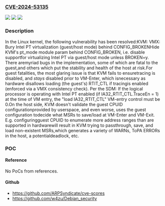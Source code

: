 ### [CVE-2024-53135](https://cve.mitre.org/cgi-bin/cvename.cgi?name=CVE-2024-53135)
![](https://img.shields.io/static/v1?label=Product&message=Linux&color=blue)
![](https://img.shields.io/static/v1?label=Version&message=f99e3daf94ff%3C%20c3742319d021%20&color=brighgreen)
![](https://img.shields.io/static/v1?label=Vulnerability&message=n%2Fa&color=brighgreen)

### Description

In the Linux kernel, the following vulnerability has been resolved:KVM: VMX: Bury Intel PT virtualization (guest/host mode) behind CONFIG_BROKENHide KVM's pt_mode module param behind CONFIG_BROKEN, i.e. disable supportfor virtualizing Intel PT via guest/host mode unless BROKEN=y.  There aremyriad bugs in the implementation, some of which are fatal to the guest,and others which put the stability and health of the host at risk.For guest fatalities, the most glaring issue is that KVM fails to ensuretracing is disabled, and *stays* disabled prior to VM-Enter, which isnecessary as hardware disallows loading (the guest's) RTIT_CTL if tracingis enabled (enforced via a VMX consistency check).  Per the SDM:  If the logical processor is operating with Intel PT enabled (if  IA32_RTIT_CTL.TraceEn = 1) at the time of VM entry, the "load  IA32_RTIT_CTL" VM-entry control must be 0.On the host side, KVM doesn't validate the guest CPUID configurationprovided by userspace, and even worse, uses the guest configuration todecide what MSRs to save/load at VM-Enter and VM-Exit.  E.g. configuringguest CPUID to enumerate more address ranges than are supported in hardwarewill result in KVM trying to passthrough, save, and load non-existent MSRs,which generates a variety of WARNs, ToPA ERRORs in the host, a potentialdeadlock, etc.

### POC

#### Reference
No PoCs from references.

#### Github
- https://github.com/ARPSyndicate/cve-scores
- https://github.com/w4zu/Debian_security

